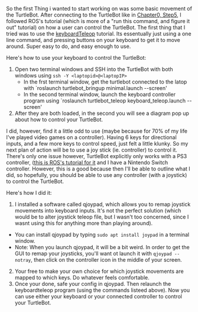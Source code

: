 So the first Thing i wanted to start working on was some basic movement of the TurtleBot. After connecting to the TurtleBot like in [Chapter0, Step5](linktosection), I followed ROS's tutorial (which is more of a "run this command, and figure it out" tutorial) on how a user can control the TurtleBot. The first thing that I tried was to use the [keyboardTeleop](http://wiki.ros.org/turtlebot_teleop/Tutorials/indigo/Keyboard%20Teleop) tutorial. Its essentually just using a one line command, and pressing buttons on your keyboard to get it to move around. Super easy to do, and easy enough to use. 

Here's how to use your keyboard to control the TurtleBot:
1. Open two terminal windows and SSH into the TurtleBot with both windows using `ssh -Y <laptopid>@<laptopIP>`
   - In the frst terminal window, get the turtlebot connected to the latop with `roslaunch turtlebot_bringup minimal.launch --screen'
   - In the second terminal window, launch the keyboard controller program using `roslaunch turtlebot_teleop keyboard_teleop.launch --screen'
2. After they are both loaded, in the second you will see a diagram pop up about how to control your TurtleBot.

I did, however, find it a little odd to use (maybe because for 70% of my life I've played video games on a controller). Having 6 keys for directional inputs, and a few more keys to control speed, just felt a little klunky. So my next plan of action will be to use a joy stick (ie. controller) to control it. There's only one issue however, TurtleBot explicitly only works with a PS3 controller, ([this is ROS's tutorial for it](http://wiki.ros.org/turtlebot_teleop/Tutorials/indigo/Joystick%20Teleop) and I have a Nintendo Switch controller. However, this is a good because then I'll be able to outline what I did, so hopefully, you should be able to use any controller (with a joystick) to control the TurtleBot.

Here's how I did it:
1. I installed a software called qjoypad, which allows you to remap joystick movements into keyboard inputs. It's not the perfect solution (which would be to alter joystick teleop file, but I wasn't too concerned, since I wasnt using this for anything more than playing around).
  - You can install qjoypad by typing `sudo apt install joypad` in a terminal window.
  - Note: When you launch qjoypad, it will be a bit weird. In order to get the GUI to remap your joysticks, you'll want ot launch it with `qjoypad --notray`, then click on the controller icon in the middle of your screen.
2. Your free to make your own choice for which joystick movements are mapped to which keys. Do whatever feels comfortable.
3. Once your done, safe your config in qjoypad. Then relaunch the keyboardteleop program (using the commands listeed above). Now you can use either your keyboard or your connected controller to control your TurtleBot.
